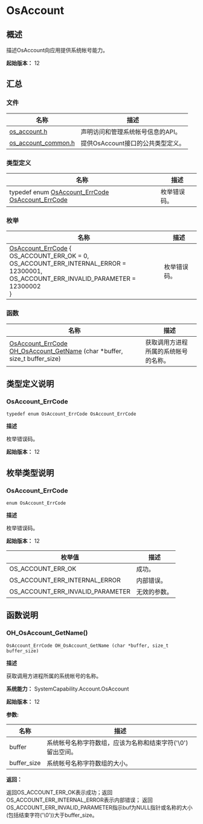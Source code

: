 # OsAccount


## 概述

描述OsAccount向应用提供系统帐号能力。

**起始版本：** 12


## 汇总


### 文件

| 名称 | 描述 | 
| -------- | -------- |
| [os_account.h](os__account_8h.md) | 声明访问和管理系统帐号信息的API。 | 
| [os_account_common.h](os__account__common_8h.md) | 提供OsAccount接口的公共类型定义。 | 


### 类型定义

| 名称 | 描述 | 
| -------- | -------- |
| typedef enum [OsAccount_ErrCode](#osaccount_errcode-1) [OsAccount_ErrCode](#osaccount_errcode) | 枚举错误码。 | 


### 枚举

| 名称 | 描述 | 
| -------- | -------- |
| [OsAccount_ErrCode](#osaccount_errcode-1) {<br/>OS_ACCOUNT_ERR_OK = 0,<br/>OS_ACCOUNT_ERR_INTERNAL_ERROR = 12300001,<br/>OS_ACCOUNT_ERR_INVALID_PARAMETER = 12300002<br/>} | 枚举错误码。 | 


### 函数

| 名称 | 描述 | 
| -------- | -------- |
| [OsAccount_ErrCode](#osaccount_errcode) [OH_OsAccount_GetName](#oh_osaccount_getname) (char \*buffer, size_t buffer_size) | 获取调用方进程所属的系统帐号的名称。 | 


## 类型定义说明


### OsAccount_ErrCode

```
typedef enum OsAccount_ErrCode OsAccount_ErrCode
```

**描述**

枚举错误码。

**起始版本：** 12


## 枚举类型说明


### OsAccount_ErrCode

```
enum OsAccount_ErrCode
```

**描述**

枚举错误码。

**起始版本：** 12

| 枚举值 | 描述 | 
| -------- | -------- |
| OS_ACCOUNT_ERR_OK | 成功。 | 
| OS_ACCOUNT_ERR_INTERNAL_ERROR | 内部错误。 | 
| OS_ACCOUNT_ERR_INVALID_PARAMETER | 无效的参数。 | 


## 函数说明


### OH_OsAccount_GetName()

```
OsAccount_ErrCode OH_OsAccount_GetName (char *buffer, size_t buffer_size)
```

**描述**

获取调用方进程所属的系统帐号的名称。

**系统能力：** SystemCapability.Account.OsAccount

**起始版本：** 12

**参数:**

| 名称 | 描述 | 
| -------- | -------- |
| buffer | 系统帐号名称字符数组，应该为名称和结束字符('\0')留出空间。 | 
| buffer_size | 系统帐号名称字符数组的大小。 | 

**返回：**

返回OS_ACCOUNT_ERR_OK表示成功；返回OS_ACCOUNT_ERR_INTERNAL_ERROR表示内部错误； 返回OS_ACCOUNT_ERR_INVALID_PARAMETER指示buf为NULL指针或名称的大小(包括结束字符('\0'))大于buffer_size。
